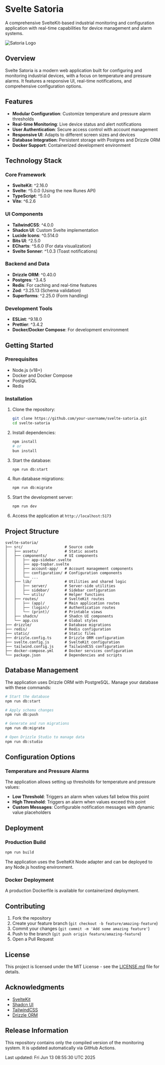 # Svelte Satoria

A comprehensive SvelteKit-based industrial monitoring and configuration application with real-time capabilities for device management and alarm systems.

![Satoria Logo](src/assets/logo2.png)

## Overview

Svelte Satoria is a modern web application built for configuring and monitoring industrial devices, with a focus on temperature and pressure alarms. It features a responsive UI, real-time notifications, and comprehensive configuration options.

## Features

- **Modular Configuration**: Customize temperature and pressure alarm thresholds
- **Real-time Monitoring**: Live device status and alert notifications
- **User Authentication**: Secure access control with account management
- **Responsive UI**: Adapts to different screen sizes and devices
- **Database Integration**: Persistent storage with Postgres and Drizzle ORM
- **Docker Support**: Containerized development environment

## Technology Stack

### Core Framework
- **SvelteKit**: ^2.16.0
- **Svelte**: ^5.0.0 (Using the new Runes API)
- **TypeScript**: ^5.0.0
- **Vite**: ^6.2.6

### UI Components
- **TailwindCSS**: ^4.0.0
- **Shadcn UI**: Custom Svelte implementation
- **Lucide Icons**: ^0.514.0
- **Bits UI**: ^2.5.0
- **ECharts**: ^5.6.0 (For data visualization)
- **Svelte Sonner**: ^1.0.3 (Toast notifications)

### Backend and Data
- **Drizzle ORM**: ^0.40.0
- **Postgres**: ^3.4.5
- **Redis**: For caching and real-time features
- **Zod**: ^3.25.13 (Schema validation)
- **Superforms**: ^2.25.0 (Form handling)

### Development Tools
- **ESLint**: ^9.18.0
- **Prettier**: ^3.4.2
- **Docker/Docker Compose**: For development environment

## Getting Started

### Prerequisites
- Node.js (v18+)
- Docker and Docker Compose
- PostgreSQL
- Redis

### Installation

1. Clone the repository:
   ```sh
   git clone https://github.com/your-username/svelte-satoria.git
   cd svelte-satoria
   ```

2. Install dependencies:
   ```sh
   npm install
   # or
   bun install
   ```

3. Start the database:
   ```sh
   npm run db:start
   ```

4. Run database migrations:
   ```sh
   npm run db:migrate
   ```

5. Start the development server:
   ```sh
   npm run dev
   ```

6. Access the application at `http://localhost:5173`

## Project Structure

```
svelte-satoria/
├── src/                   # Source code
│   ├── assets/            # Static assets
│   ├── components/        # UI components
│   │   ├── app-sidebar.svelte
│   │   ├── app-topbar.svelte
│   │   ├── account-app/   # Account management components
│   │   ├── configuration/ # Configuration components
│   │   └── ...
│   ├── lib/               # Utilities and shared logic
│   │   ├── server/        # Server-side utilities
│   │   ├── sidebar/       # Sidebar configuration
│   │   └── utils/         # Helper functions
│   ├── routes/            # SvelteKit routes
│   │   ├── (app)/         # Main application routes
│   │   ├── (login)/       # Authentication routes
│   │   └── (print)/       # Printable views
│   ├── shadcn/            # Shadcn UI components
│   └── app.css            # Global styles
├── drizzle/               # Database migrations
├── redis/                 # Redis configuration
├── static/                # Static files
├── drizzle.config.ts      # Drizzle ORM configuration
├── svelte.config.js       # SvelteKit configuration
├── tailwind.config.js     # TailwindCSS configuration
├── docker-compose.yml     # Docker services configuration
└── package.json           # Dependencies and scripts
```

## Database Management

The application uses Drizzle ORM with PostgreSQL. Manage your database with these commands:

```sh
# Start the database
npm run db:start

# Apply schema changes
npm run db:push

# Generate and run migrations
npm run db:migrate

# Open Drizzle Studio to manage data
npm run db:studio
```

## Configuration Options

### Temperature and Pressure Alarms

The application allows setting up thresholds for temperature and pressure values:

- **Low Threshold**: Triggers an alarm when values fall below this point
- **High Threshold**: Triggers an alarm when values exceed this point
- **Custom Messages**: Configurable notification messages with dynamic value placeholders

## Deployment

### Production Build

```sh
npm run build
```

The application uses the SvelteKit Node adapter and can be deployed to any Node.js hosting environment.

### Docker Deployment

A production Dockerfile is available for containerized deployment.

## Contributing

1. Fork the repository
2. Create your feature branch (`git checkout -b feature/amazing-feature`)
3. Commit your changes (`git commit -m 'Add some amazing feature'`)
4. Push to the branch (`git push origin feature/amazing-feature`)
5. Open a Pull Request

## License

This project is licensed under the MIT License - see the [LICENSE.md](LICENSE.md) file for details.

## Acknowledgments

- [SvelteKit](https://kit.svelte.dev/)
- [Shadcn UI](https://ui.shadcn.com/)
- [TailwindCSS](https://tailwindcss.com/)
- [Drizzle ORM](https://orm.drizzle.team/)

## Release Information

This repository contains only the compiled version of the monitoring system. It is updated automatically via GitHub Actions.

Last updated: Fri Jun 13 08:55:30 UTC 2025

